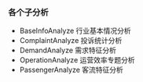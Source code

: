 ### 各个子分析

- BaseInfoAnalyze 行业基本情况分析
- ComplaintAnalyze 投诉统计分析
- DemandAnalyze 需求特征分析
- OperationAnalyze 运营效率专题分析
- PassengerAnalyze 客流特征分析